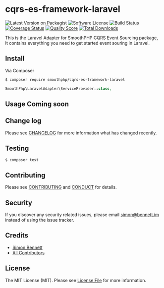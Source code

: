 # cqrs-es-framework-laravel

[![Latest Version on Packagist][ico-version]][link-packagist]
[![Software License][ico-license]](LICENSE.md)
[![Build Status][ico-travis]][link-travis]
[![Coverage Status][ico-scrutinizer]][link-scrutinizer]
[![Quality Score][ico-code-quality]][link-code-quality]
[![Total Downloads][ico-downloads]][link-downloads]

This is the Laravel Adapter for SmoothPHP CQRS Event Sourcing package, It contains everything you need to get started event souring in Laravel. 
## Install

Via Composer

``` bash
$ composer require smoothphp/cqrs-es-framework-laravel
```

``` php
SmoothPhp\LaravelAdapter\ServiceProvider::class,

```

## Usage Coming soon





## Change log

Please see [CHANGELOG](CHANGELOG.md) for more information what has changed recently.

## Testing

``` bash
$ composer test
```

## Contributing

Please see [CONTRIBUTING](CONTRIBUTING.md) and [CONDUCT](CONDUCT.md) for details.

## Security

If you discover any security related issues, please email simon@bennett.im instead of using the issue tracker.

## Credits

- [Simon Bennett][link-author]
- [All Contributors][link-contributors]

## License

The MIT License (MIT). Please see [License File](LICENSE.md) for more information.

[ico-version]: https://img.shields.io/packagist/v/smoothphp/cqrs-es-framework-laravel.svg?style=flat-square
[ico-license]: https://img.shields.io/badge/license-MIT-brightgreen.svg?style=flat-square
[ico-travis]: https://img.shields.io/travis/smoothphp/cqrs-es-framework-laravel/master.svg?style=flat-square
[ico-scrutinizer]: https://img.shields.io/scrutinizer/coverage/g/smoothphp/cqrs-es-framework-laravel.svg?style=flat-square
[ico-code-quality]: https://img.shields.io/scrutinizer/g/smoothphp/cqrs-es-framework-laravel.svg?style=flat-square
[ico-downloads]: https://img.shields.io/packagist/dt/smoothphp/cqrs-es-framework-laravel.svg?style=flat-square

[link-packagist]: https://packagist.org/packages/smoothphp/cqrs-es-framework-laravel
[link-travis]: https://travis-ci.org/smoothphp/cqrs-es-framework-laravel
[link-scrutinizer]: https://scrutinizer-ci.com/g/smoothphp/cqrs-es-framework-laravel/code-structure
[link-code-quality]: https://scrutinizer-ci.com/g/smoothphp/cqrs-es-framework-laravel
[link-downloads]: https://packagist.org/packages/smoothphp/cqrs-es-framework-laravel
[link-author]: https://github.com/mrsimonbennett
[link-contributors]: ../../contributors
